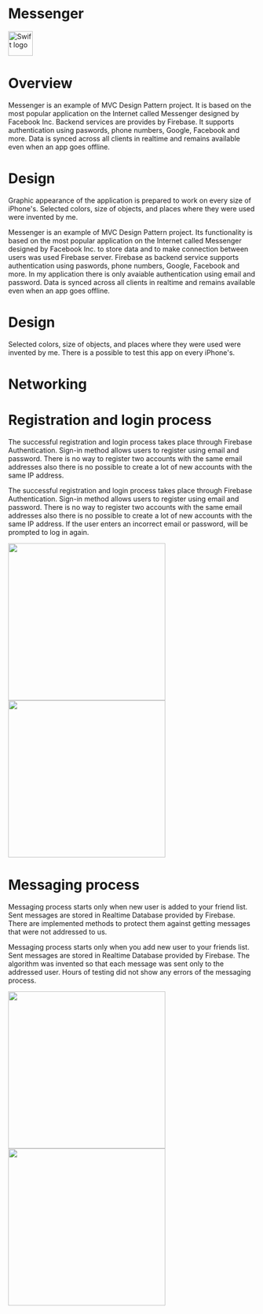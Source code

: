 # Messenger
<img src="https://swift.org/assets/images/swift.svg" alt="Swift logo" height="50" >

# Overview
Messenger is an example of MVC Design Pattern project. It is based on the most popular application on the Internet called Messenger designed by Facebook Inc. Backend services are provides by Firebase. It supports authentication using paswords, phone numbers, Google, Facebook and more. Data is synced across all clients in realtime and remains available even when an app goes offline. 

# Design
Graphic appearance of the application is prepared to work on every size of iPhone's. Selected colors, size of objects, and places where they were used were invented by me.

Messenger is an example of MVC Design Pattern project. Its functionality is based on the most popular application on the Internet called Messenger designed by Facebook Inc. to store data and to make connection between users was used Firebase server. Firebase as backend service supports authentication using paswords, phone numbers, Google, Facebook and more. In my application there is only avaiable authentication using email and password. Data is synced across all clients in realtime and remains available even when an app goes offline. 

# Design
Selected colors, size of objects, and places where they were used were invented by me. There is a possible to test this app on every iPhone's.


# Networking

# Registration and login process
The successful registration and login process takes place through Firebase Authentication. Sign-in method allows users to register using email and password. There is no way to register two accounts with the same email addresses also there is no possible to create a lot of new accounts with the same IP address.

The successful registration and login process takes place through Firebase Authentication. Sign-in method allows users to register using email and password. There is no way to register two accounts with the same email addresses also there is no possible to create a lot of new accounts with the same IP address. If the user enters an incorrect email or password, will be prompted to log in again.


<img src="https://user-images.githubusercontent.com/13642892/78055768-53618a00-7384-11ea-807f-5af89a3244b9.png" width="320">  <img src="https://user-images.githubusercontent.com/13642892/78055781-565c7a80-7384-11ea-91a7-67bf96e52bbb.png" width="320">

# Messaging process
Messaging process starts only when new user is added to your friend list. Sent messages are stored in Realtime Database provided by Firebase. There are implemented methods to protect them against getting messages that were not addressed to us.

Messaging process starts only when you add new user to your friends list. Sent messages are stored in Realtime Database provided by Firebase. The algorithm was invented so that each message was sent only to the addressed user. Hours of testing did not show any errors of the messaging process.

<img src="https://user-images.githubusercontent.com/13642892/78057102-78ef9300-7386-11ea-8adf-2244d3948110.png" width="320"> <img src="https://user-images.githubusercontent.com/13642892/78055776-552b4d80-7384-11ea-8d74-fc5d3f3930dd.png" width="320">
